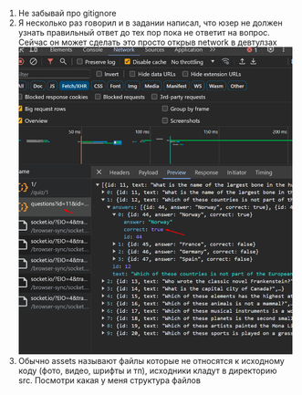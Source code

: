 1. Не забывай про gitignore
2. Я несколько раз говорил и в задании написал, что юзер не должен узнать правильный ответ до тех пор пока не ответит на вопрос. Сейчас он может сделать это просто открыв network в девтулзах ![img.png](img.png)
3. Обычно assets называют файлы которые не относятся к исходному коду (фото, видео, шрифты и тп), исходники кладут в директорию src. Посмотри какая у меня структура файлов 
